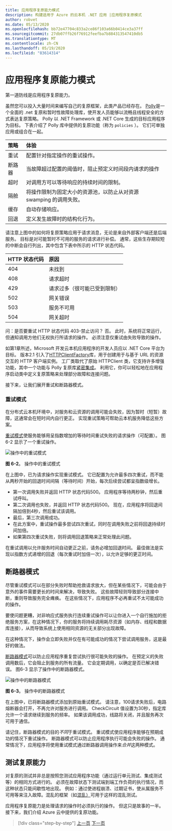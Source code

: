 ```yaml
---
title: 应用程序复原能力模式
description: 构建适用于 Azure 的云本机 .NET 应用 |应用程序复原模式
author: robvet
ms.date: 05/13/2020
ms.openlocfilehash: bb72e47704c833a2ce86f103a66b0414ce3a37ff
ms.sourcegitcommit: 27db07ffb26f76912feefba7b884313547410db5
ms.translationtype: MT
ms.contentlocale: zh-CN
ms.lasthandoff: 05/19/2020
ms.locfileid: "83614314"
---
```

# <a name="application-resiliency-patterns"></a>应用程序复原能力模式

第一道防线是应用程序复原能力。

虽然您可以投入大量时间来编写自己的复原框架，此类产品已经存在。 [Polly](http://www.thepollyproject.org/)是一个全面的 .net 复原和暂时性故障处理库，使开发人员能够以流畅且线程安全的方式表达复原策略。 Polly 以 .NET Framework 或 .NET Core 生成的目标应用程序为目标。 下表介绍了 Polly 库中提供的复原功能（称为 `policies` ）。 它们可单独应用或组合在一起。

| 策略 | 体验 |
| :-------- | :-------- |
| 重试 | 配置针对指定操作的重试操作。 |
| 断路器 | 当故障超过配置的阈值时，阻止预定义时间段内请求的操作 |
| 超时 | 对调用方可以等待响应的持续时间的限制。 |
| 隔舱 | 将操作限制为固定大小的资源池，以防止从对资源 swamping 的调用失败。 |
| 缓存 | 自动存储响应。 |
| 回退 | 定义发生故障时的结构化行为。 |

请注意上图中的如何将复原策略应用于请求消息，无论是来自外部客户端还是后端服务。 目标是对可能暂时不可用的服务的请求进行补偿。 通常，这些生存期较短的中断会自行列出，其中包含下表中所示的 HTTP 状态代码。

| HTTP 状态代码| 原因 |
| :-------- | :-------- |
| 404 | 未找到 |
| 408 | 请求超时 |
| 429 | 请求过多（很可能已受到限制） |
| 502 | 网关错误 |
| 503 | 服务不可用 |
| 504 | 网关超时 |

问：是否要重试 HTTP 状态代码 403-禁止访问？ 否。 此时，系统将正常运行，但通知调用方他们无权执行所请求的操作。 必须注意仅重试由失败导致的操作。

如第1章所述，Microsoft 开发云本机应用程序的开发人员应以 .NET Core 平台为目标。 版本2.1 引入了[HTTPClientFactory](https://www.stevejgordon.co.uk/introduction-to-httpclientfactory-aspnetcore)库，用于创建用于与基于 URL 的资源交互的 HTTP 客户端实例。 工厂类取代了原始 HTTPClient 类，它支持许多增强功能，其中一个功能与 Polly 复原库[紧密集成](../microservices/implement-resilient-applications/implement-http-call-retries-exponential-backoff-polly.md)。 利用它，你可以轻松地在应用程序启动类中定义复原策略来处理部分故障和连接问题。

接下来，让我们展开重试和断路器模式。

### <a name="retry-pattern"></a>重试模式

在分布式云本机环境中，对服务和云资源的调用可能会失败，因为暂时（短暂）故障，这通常会在短时间内自行更正。 实现重试策略可帮助云本机服务降低这些方案。

[重试模式](https://docs.microsoft.com/azure/architecture/patterns/retry)使服务能够用呈指数增加的等待时间重试失败的请求操作（可配置）。 图6-2 显示了一个重试操作。

![操作中的重试模式](./media/retry-pattern.png)

**图 6-2**。 操作中的重试模式

在上图中，已为请求操作实现重试模式。 它已配置为允许最多四次重试，而不能从两秒开始的回退时间间隔（等待时间）开始，每次后续尝试都呈指数级增长。

- 第一次调用失败并返回 HTTP 状态代码500。 应用程序等待两秒钟，然后重试呼叫。
- 第二次调用也失败，并返回 HTTP 状态代码500。 现在，应用程序将回退间隔加倍到4秒，然后重试该调用。
- 最后，第三次调用成功。
- 在此方案中，重试操作最多尝试四次重试，同时在调用失败之前将回退持续时间加倍。
- 如果第四次重试失败，则将调用回退策略来正常处理此问题。

在重试调用以允许服务时间自动更正之前，请务必增加回退时间。 最佳做法是实现以指数方式递增的回退（每次重试时加倍一次），以允许足够的更正时间。

## <a name="circuit-breaker-pattern"></a>断路器模式

尽管重试模式可以在部分失败时帮助抢救请求放大，但在某些情况下，可能会由于意外的事件需要更长的时间来解决，导致失败。 这些故障轻则导致部分连接中断，重则导致服务完全瘫痪。 在这些情况下，应用程序不必再重试不太可能成功的操作。

要使问题更糟，对非响应式服务执行连续重试操作可以让你进入一个自行施加的拒绝服务方案，在这种情况下，你的服务将持续调用耗尽资源（如内存、线程和数据库连接），从而导致系统上使用相同资源的无关部分出现故障。

在这种情况下，操作会立即失败并仅在有可能成功的情况下尝试调用服务，这是最好的做法。

[断路器模式](https://docs.microsoft.com/azure/architecture/patterns/circuit-breaker)可以防止应用程序重复尝试执行很可能失败的操作。 在预定义的失败调用数后，它会阻止到服务的所有流量。 它会定期调用，以确定是否已解决错误。 图6-3 显示了操作中的断路器模式。

![操作中的断路器模式](./media/circuit-breaker-pattern.png)

**图 6-3**。 操作中的断路器模式

在上图中，已将断路器模式添加到原始重试模式。 请注意，100请求失败后，电路熔断器会打开，不再允许对服务进行调用。 CheckCircuit 值设置为30秒，指定库允许一个请求继续到服务的频率。 如果该调用成功，线路将关闭，并且服务再次可用于通信。

请记住，断路器模式的目的*不同*于重试模式。 重试模式使应用程序能够在预期成功的情况下重试操作。 断路器模式可以防止应用程序执行可能会失败的操作。 通常情况下，应用程序将使用重试模式通过断路器调用操作来*合并*这两种模式。

## <a name="testing-for-resiliency"></a>测试复原能力

对复原的测试并非总是按照您测试应用程序功能（通过运行单元测试、集成测试等）的相同方式进行的。 必须在故障状态下测试端到端工作负荷的执行情况，而这种状态只能间歇性地出现。 例如：通过使进程崩溃、过期证书，使从属服务不可用等来注入故障。混乱的框架（如[混乱）](https://github.com/Netflix/chaosmonkey)可用于这样的混乱测试。

应用程序复原能力是处理请求的操作时必须执行的操作。 但这只是故事的一半。 接下来，我们介绍 Azure 云中提供的复原功能。

>[!div class="step-by-step"]
>[上一页](resiliency.md)
>[下一页](infrastructure-resiliency-azure.md)
